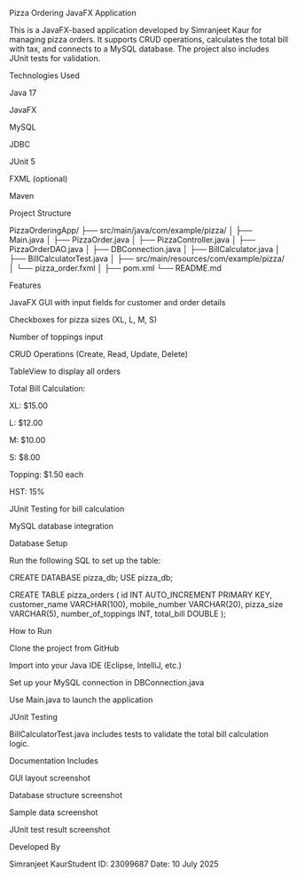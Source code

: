 Pizza Ordering JavaFX Application

This is a JavaFX-based application developed by Simranjeet Kaur for managing pizza orders. It supports CRUD operations, calculates the total bill with tax, and connects to a MySQL database. The project also includes JUnit tests for validation.

Technologies Used

Java 17

JavaFX

MySQL

JDBC

JUnit 5

FXML (optional)

Maven

Project Structure

PizzaOrderingApp/
├── src/main/java/com/example/pizza/
│   ├── Main.java
│   ├── PizzaOrder.java
│   ├── PizzaController.java
│   ├── PizzaOrderDAO.java
│   ├── DBConnection.java
│   ├── BillCalculator.java
│   ├── BillCalculatorTest.java
│
├── src/main/resources/com/example/pizza/
│   └── pizza_order.fxml
│
├── pom.xml
└── README.md

Features

JavaFX GUI with input fields for customer and order details

Checkboxes for pizza sizes (XL, L, M, S)

Number of toppings input

CRUD Operations (Create, Read, Update, Delete)

TableView to display all orders

Total Bill Calculation:

XL: $15.00

L: $12.00

M: $10.00

S: $8.00

Topping: $1.50 each

HST: 15%

JUnit Testing for bill calculation

MySQL database integration

Database Setup

Run the following SQL to set up the table:

CREATE DATABASE pizza_db;
USE pizza_db;

CREATE TABLE pizza_orders (
    id INT AUTO_INCREMENT PRIMARY KEY,
    customer_name VARCHAR(100),
    mobile_number VARCHAR(20),
    pizza_size VARCHAR(5),
    number_of_toppings INT,
    total_bill DOUBLE
);

How to Run

Clone the project from GitHub

Import into your Java IDE (Eclipse, IntelliJ, etc.)

Set up your MySQL connection in DBConnection.java

Use Main.java to launch the application

JUnit Testing

BillCalculatorTest.java includes tests to validate the total bill calculation logic.

Documentation Includes

GUI layout screenshot

Database structure screenshot

Sample data screenshot

JUnit test result screenshot


Developed By

Simranjeet KaurStudent ID: 23099687 Date: 10 July 2025
